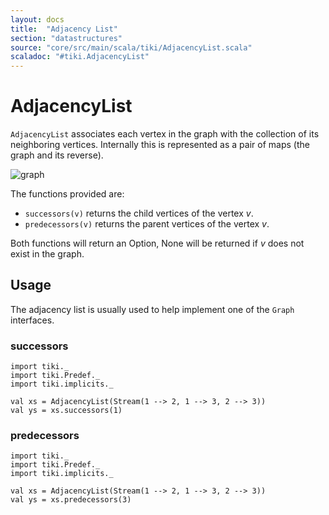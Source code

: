 ```yaml
---
layout: docs 
title:  "Adjacency List"
section: "datastructures"
source: "core/src/main/scala/tiki/AdjacencyList.scala"
scaladoc: "#tiki.AdjacencyList"
---
```

# AdjacencyList

`AdjacencyList` associates each vertex in the graph with the collection of its neighboring vertices.
Internally this is represented as a pair of maps (the graph and its reverse). 

![graph](https://raw.github.com/lewismj/tiki/master/docs/src/main/resources/microsite/img/traversal.png)


The functions provided are:

- `successors(v)` returns the child vertices of the vertex _v_.
- `predecessors(v)` returns the parent vertices of the vertex _v_.

Both functions will return an Option, None will be returned if _v_ does not exist in the graph.
 
## Usage

The adjacency list is usually used to help implement one of the `Graph` interfaces.
 
### successors
 
```tut
import tiki._
import tiki.Predef._
import tiki.implicits._

val xs = AdjacencyList(Stream(1 --> 2, 1 --> 3, 2 --> 3))
val ys = xs.successors(1)
```
 
### predecessors
  
```tut
import tiki._
import tiki.Predef._
import tiki.implicits._

val xs = AdjacencyList(Stream(1 --> 2, 1 --> 3, 2 --> 3))
val ys = xs.predecessors(3)
```
  
